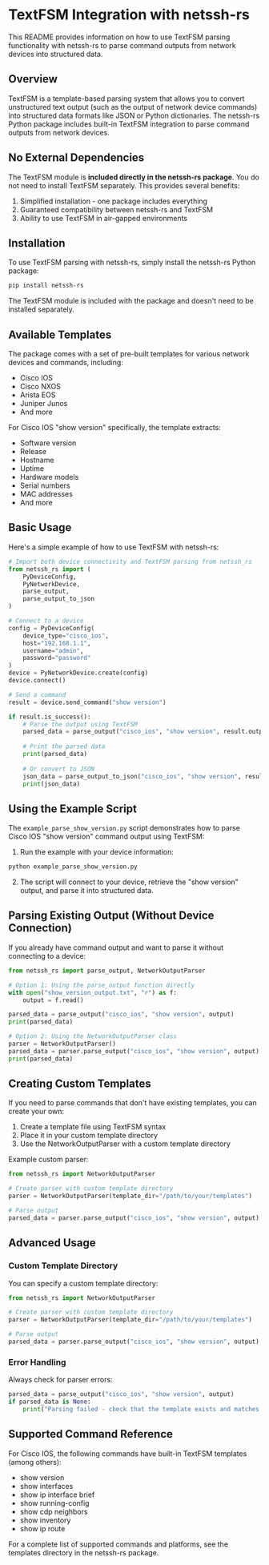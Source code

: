 # TextFSM Integration with netssh-rs

This README provides information on how to use TextFSM parsing functionality with netssh-rs to parse command outputs from network devices into structured data.

## Overview

TextFSM is a template-based parsing system that allows you to convert unstructured text output (such as the output of network device commands) into structured data formats like JSON or Python dictionaries. The netssh-rs Python package includes built-in TextFSM integration to parse command outputs from network devices.

## No External Dependencies

The TextFSM module is **included directly in the netssh-rs package**. You do not need to install TextFSM separately. This provides several benefits:

1. Simplified installation - one package includes everything
2. Guaranteed compatibility between netssh-rs and TextFSM
3. Ability to use TextFSM in air-gapped environments

## Installation

To use TextFSM parsing with netssh-rs, simply install the netssh-rs Python package:

```bash
pip install netssh-rs
```

The TextFSM module is included with the package and doesn't need to be installed separately.

## Available Templates

The package comes with a set of pre-built templates for various network devices and commands, including:
- Cisco IOS
- Cisco NXOS
- Arista EOS
- Juniper Junos
- And more

For Cisco IOS "show version" specifically, the template extracts:
- Software version
- Release
- Hostname
- Uptime
- Hardware models
- Serial numbers
- MAC addresses
- And more

## Basic Usage

Here's a simple example of how to use TextFSM with netssh-rs:

```python
# Import both device connectivity and TextFSM parsing from netssh_rs
from netssh_rs import (
    PyDeviceConfig, 
    PyNetworkDevice, 
    parse_output, 
    parse_output_to_json
)

# Connect to a device
config = PyDeviceConfig(
    device_type="cisco_ios",
    host="192.168.1.1",
    username="admin",
    password="password"
)
device = PyNetworkDevice.create(config)
device.connect()

# Send a command
result = device.send_command("show version")

if result.is_success():
    # Parse the output using TextFSM
    parsed_data = parse_output("cisco_ios", "show version", result.output)
    
    # Print the parsed data
    print(parsed_data)
    
    # Or convert to JSON
    json_data = parse_output_to_json("cisco_ios", "show version", result.output)
    print(json_data)
```

## Using the Example Script

The `example_parse_show_version.py` script demonstrates how to parse Cisco IOS "show version" command output using TextFSM:

1. Run the example with your device information:
```bash
python example_parse_show_version.py
```

2. The script will connect to your device, retrieve the "show version" output, and parse it into structured data.

## Parsing Existing Output (Without Device Connection)

If you already have command output and want to parse it without connecting to a device:

```python
from netssh_rs import parse_output, NetworkOutputParser

# Option 1: Using the parse_output function directly
with open("show_version_output.txt", "r") as f:
    output = f.read()

parsed_data = parse_output("cisco_ios", "show version", output)
print(parsed_data)

# Option 2: Using the NetworkOutputParser class
parser = NetworkOutputParser()
parsed_data = parser.parse_output("cisco_ios", "show version", output)
print(parsed_data)
```

## Creating Custom Templates

If you need to parse commands that don't have existing templates, you can create your own:

1. Create a template file using TextFSM syntax
2. Place it in your custom template directory
3. Use the NetworkOutputParser with a custom template directory

Example custom parser:
```python
from netssh_rs import NetworkOutputParser

# Create parser with custom template directory
parser = NetworkOutputParser(template_dir="/path/to/your/templates")

# Parse output
parsed_data = parser.parse_output("cisco_ios", "show version", output)
```

## Advanced Usage

### Custom Template Directory

You can specify a custom template directory:

```python
from netssh_rs import NetworkOutputParser

# Create parser with custom template directory
parser = NetworkOutputParser(template_dir="/path/to/your/templates")

# Parse output
parsed_data = parser.parse_output("cisco_ios", "show version", output)
```

### Error Handling

Always check for parser errors:

```python
parsed_data = parse_output("cisco_ios", "show version", output)
if parsed_data is None:
    print("Parsing failed - check that the template exists and matches the output format")
```

## Supported Command Reference

For Cisco IOS, the following commands have built-in TextFSM templates (among others):
- show version
- show interfaces
- show ip interface brief
- show running-config
- show cdp neighbors
- show inventory
- show ip route

For a complete list of supported commands and platforms, see the templates directory in the netssh-rs package. 
